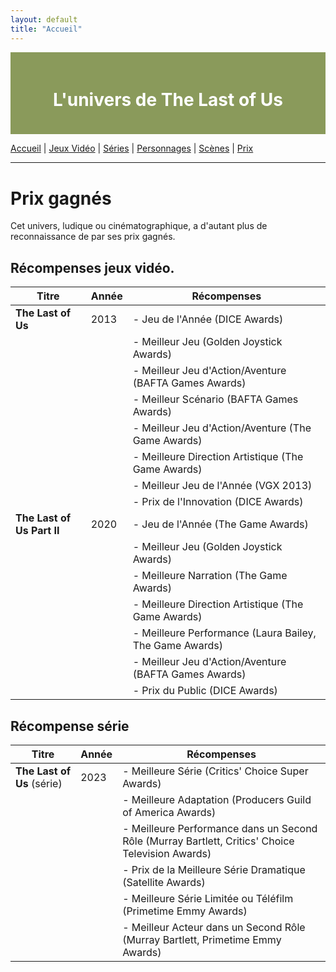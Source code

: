```yaml
---
layout: default
title: "Accueil"
---
```

<div style="position: fixed; top: 0; left: 0; width: 180px; height: 100vh; background-image: url('thelastofus1.jpg');">
</div>

<div style="background-color: #8A9A5B; padding: 20px; text-align: center; color: white;">
    <h1>L'univers de The Last of Us </h1>
</div>

[Accueil](index.md) | [Jeux Vidéo](jeuxvideo.md) | [Séries](serie.md) | [Personnages](personnages.md) | [Scènes](scenes.md) | [Prix](prix.md)

---

# Prix gagnés
Cet univers, ludique ou cinématographique, a d'autant plus de reconnaissance de par ses prix gagnés.

## Récompenses jeux vidéo.

| **Titre**                          | **Année** | **Récompenses**                                               |
|------------------------------------|-----------|--------------------------------------------------------------|
| **The Last of Us**                 | 2013      | - Jeu de l'Année (DICE Awards)                              |
|                                    |           | - Meilleur Jeu (Golden Joystick Awards)                     |
|                                    |           | - Meilleur Jeu d'Action/Aventure (BAFTA Games Awards)       |
|                                    |           | - Meilleur Scénario (BAFTA Games Awards)                    |
|                                    |           | - Meilleur Jeu d'Action/Aventure (The Game Awards)          |
|                                    |           | - Meilleure Direction Artistique (The Game Awards)          |
|                                    |           | - Meilleur Jeu de l'Année (VGX 2013)                        |
|                                    |           | - Prix de l'Innovation (DICE Awards)                         |
| **The Last of Us Part II**         | 2020      | - Jeu de l'Année (The Game Awards)                          |
|                                    |           | - Meilleur Jeu (Golden Joystick Awards)                     |
|                                    |           | - Meilleure Narration (The Game Awards)                     |
|                                    |           | - Meilleure Direction Artistique (The Game Awards)          |
|                                    |           | - Meilleure Performance (Laura Bailey, The Game Awards)     |
|                                    |           | - Meilleur Jeu d'Action/Aventure (BAFTA Games Awards)       |
|                                    |           | - Prix du Public (DICE Awards)                              |


## Récompense série

| **Titre**                          | **Année** | **Récompenses**                                               |
|------------------------------------|-----------|--------------------------------------------------------------|
| **The Last of Us** (série)        | 2023      | - Meilleure Série (Critics' Choice Super Awards)            |
|                                    |           | - Meilleure Adaptation (Producers Guild of America Awards)  |
|                                    |           | - Meilleure Performance dans un Second Rôle (Murray Bartlett, Critics' Choice Television Awards) |
|                                    |           | - Prix de la Meilleure Série Dramatique (Satellite Awards)  |
|                                    |           | - Meilleure Série Limitée ou Téléfilm (Primetime Emmy Awards) |
|                                    |           | - Meilleur Acteur dans un Second Rôle (Murray Bartlett, Primetime Emmy Awards) |

